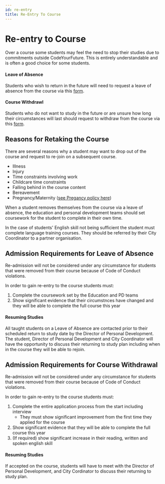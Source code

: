 ```yaml
---
id: re-entry
title: Re-Entry To Course
---
```


# Re-entry to Course

Over a course some students may feel the need to stop their studies due to commitments outside CodeYourFuture. This is entirely understandable and is often a good choice for some students. 

#### **Leave of Absence** 

Students who wish to return in the future will need to request a leave of absence from the course via this [form](https://docs.codeyourfuture.io/organisation/agreements-and-rules/student-agreement/leave-of-absence-request).

#### **Course Withdrawl**

Students who do not want to study in the future or are unsure how long their circumstances will last should request to withdraw from the course via this [form](https://docs.codeyourfuture.io/organisation/agreements-and-rules/student-agreement/course-withdrawal-request).

## Reasons for Retaking the Course

There are several reasons why a student may want to drop out of the course and request to re-join on a subsequent course.

* Illness
* Injury
* Time constraints involving work
* Childcare time constraints
* Falling behind in the course content
* Bereavement
* Pregnancy/Maternity \([see Pregancy policy here](https://docs.codeyourfuture.io/organisation/agreements-and-rules/student-agreement/student-pregnancy-policy)\)

When a student removes themselves from the course via a leave of absence, the education and personal development teams should set coursework for the student to complete in their own time.

In the case of students' English skill not being sufficient the student must complete language training courses. They should be referred by their City Coordinator to a partner organisation.

## Admission Requirements for Leave of Absence

Re-admission will not be considered under any circumstance for students that were removed from their course because of Code of Conduct violations.

In order to gain re-entry to the course students must:

1. Complete the coursework set by the Education and PD teams
2. Show significant evidence that their circumstnces have changed and they will be able to complete the full course this year

#### Resuming Studies

All taught students on a Leave of Absence are contacted prior to their scheduled return to study date by the Director of Personal Development. The student, Director of Personal Development and City Coordinator will have the opportunity to discuss their returning to study plan including when in the course they will be able to rejoin. 

## Admission Requirements for Course Withdrawal

Re-admission will not be considered under any circumstance for students that were removed from their course because of Code of Conduct violations.

In order to gain re-entry to the course students must:

1. Complete the entire application process from the start including interview
   * They must show significant improvement from the first time they applied for the course
2. Show significant evidence that they will be able to complete the full course this year
3. \(If required\) show significant increase in their reading, written and spoken english skill

#### Resuming Studies

If accepted on the course, students will have to meet with the Director of Personal Development, and City Cordinator to discuss their returning to study plan. 

## 

